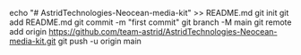 echo "# AstridTechnologies-Neocean-media-kit" >> README.md
git init
git add README.md
git commit -m "first commit"
git branch -M main
git remote add origin https://github.com/team-astrid/AstridTechnologies-Neocean-media-kit.git
git push -u origin main
